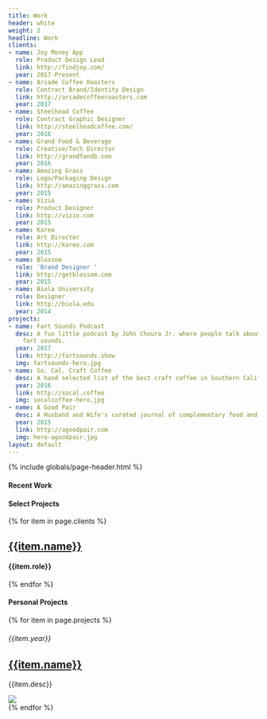```yaml
---
title: Work
header: white
weight: 2
headline: Work
clients:
- name: Joy Money App
  role: Product Design Lead
  link: http://findjoy.com/
  year: 2017-Present
- name: Arcade Coffee Roasters
  role: Contract Brand/Identity Design
  link: http://arcadecoffeeroasters.com
  year: 2017
- name: Steelhead Coffee
  role: Contract Graphic Designer
  link: http://steelheadcoffee.com/
  year: 2016
- name: Grand Food & Beverage
  role: Creative/Tech Director
  link: http://grandfandb.com
  year: 2016
- name: Amazing Grass
  role: Logo/Packaging Design
  link: http://amazinggrass.com
  year: 2015
- name: Vizio
  role: Product Designer
  link: http://vizio.com
  year: 2015
- name: Kareo
  role: Art Director
  link: http://kareo.com
  year: 2015
- name: Blossom
  role: 'Brand Designer '
  link: http://getblossom.com
  year: 2015
- name: Biola University
  role: Designer
  link: http://biola.edu
  year: 2014
projects:
- name: Fart Sounds Podcast
  desc: A fun little podcast by John Choura Jr. where people talk about their favorite
    fart sounds.
  year: 2017
  link: http://fartsounds.show
  img: fartsounds-hero.jpg
- name: So. Cal. Craft Coffee
  desc: A hand selected list of the best craft coffee in Southern California.
  year: 2016
  link: http://socal.coffee
  img: socalcoffee-hero.jpg
- name: A Good Pair
  desc: A Husband and Wife's curated journal of complementary food and drink pairings.
  year: 2015
  link: http://agoodpair.com
  img: hero-agoodpair.jpg
layout: default
---
```


{% include globals/page-header.html %}

<section class="page-body">
  <div class="post-content wrapper xs-mb6">
      <div class="xs-block gutters">
          <div class="col xs-col-12">
            <h4 class="xs-mt3 xs-mb2 xs-pr1 xs-inline-block">Recent Work</h4>
          </div>
      </div>
  </div>
</section>

<div class="shots"></div>

<section class="page-body">
  <div class="post-content wrapper xs-mt3">
      <div class="xs-block gutters">
        <div class="col xs-col-12 xs-mb4">
          <div class="xs-col-12 xs-overflow-hidden line-span">
            <h4 class="xs-mt6 xs-mb3 xs-pr1 xs-inline-block">Select Projects</h4>
          </div>
        </div>
        {% for item in page.clients %}
          <div class="col xs-col-12 md-col-6 lg-col-4 xs-mb4 xs-mt3 xs-inline-block client-col">
            <h2 class="xs-mb2 xs-pr6"><a href="{{item.link}}">{{item.name}}</a></h2>
            <h4 class="-xs-pr6">{{item.role}}</h4>
          </div>
        {% endfor %}
      </div>
  </div>
</section>

<section class="page-body">
  <div class="post-content wrapper xs-mt3">
      <div class="xs-block gutters">
        <div class="col xs-col-12 xs-mb4">
          <div class="xs-col-12 xs-overflow-hidden line-span">
            <h4 class="xs-mt6 xs-mb3 xs-pr1 xs-inline-block">Personal Projects</h4>
          </div>
        </div>
        {% for item in page.projects %}
          <div class="col xs-col-12 xs-mb4 xs-mt3 xs-block ">
            <div class="md-col-6">
              <h6>{{item.year}}</h6>
              <h2 class="xs-mb2 xs-pr6"><a href="{{item.link}}">{{item.name}}</a></h2>
              <p >{{item.desc}}</p>
              <img src="uploads/{{item.img}}" />
            </div>
          </div>
        {% endfor %}
      </div>
  </div>
</section>

<script type="text/javascript">
  $.jribbble.setToken('ddb8861ee535f012c39ce85126a6e6987b245585883bb591390360f48def34d7');

  $.jribbble.users('johnchourajr').shots({per_page: 16}).then(function(shots) {
    var html = [];

    shots.forEach(function(shot) {
      html.push('<span class="shots--shot">');
      html.push('<a href="' + shot.html_url + '" target="_blank">');
      html.push('<img src="' + shot.images.hidpi + '">');
      html.push('</a></span>');
    });

    $('.shots').html(html.join(''));
  });
</script>
